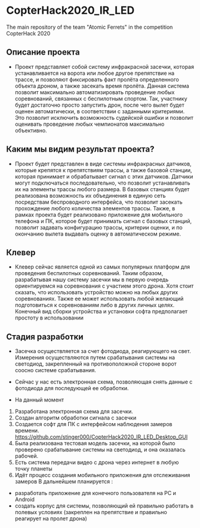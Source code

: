 # CopterHack2020_IR_LED
The main repository of the team "Atomic Ferrets" in the competition CopterHack 2020

## Описание проекта

- Проект представляет собой систему инфракрасной засечки, которая устанавливается на ворота или любое другое препятствие на трассе, и позволяют фиксировать факт пролёта определенного объекта дроном, а также засекать время пролёта. Данная система позволит максимально автоматизировать проведение любых соревнований, связанных с беспилотным спортом. Так, участнику будет достаточно просто запустить дрон, после чего вылет будет оценен автоматически, в соответствии с заданными критериями. Это позволит исключить возможность судейской ошибки и позволит оценивать проведение любых чемпионатов максимально объективно.

## Каким мы видим результат проекта?

- Проект будет представлен в виде системы инфракрасных датчиков, которые крепятся к препятствиям трассы, а также базовой станции, которая принимает и обрабатывает сигнал с этих датчиков. Датчики могут подключаться последовательно, что позволит устанавливать их на элементы трассы любого размера. В базовых станциях будет реализована возможность их объединения в единую сеть посредствам беспроводного интерфейса, что позволит засекать прохождение любого количества элементов трассы. Также, в рамках проекта будет реализовано приложение для мобильного телефона и ПК, которое будет принимать сигнал с базовых станций, позволит задавать конфигурацию трассы, критерии оценки, и по окончанию вылета выдавать оценку в автоматическом режиме.

## Клевер

- Клевер сейчас является одной из самых популярных платформ для проведения беспилотных соревнований. Таким образом, разрабатывая нашу систему засечки мы в первую очередь ориентируемся на соревнования с участием этого дрона. Хотя стоит сказать, что использовать устройство можно на любых других соревнованиях. Также ее может использовать любой желающий подготовиться к соревнованиям либо в других личных целях. Конечный вид сборки устройства и установки софта предполагает простоту в использовании

## Стадия разработки

- Засечка осуществляется за счет фотодиода, реагирующего на свет. Измерения осуществляются путем срабатывания системы на светодиод, закрепленный на противоположной стороне ворот соосно системе срабатывания. 
- Сейчас у нас есть электронная схема, позволяющая снять данные с фотодиода для последующей ее обработки. 

 - На данный момент 
1) Разработана электронная схема для засечки. 
2) Создан алгоритм обработки сигнала с засечки
3) Создается софт для ПК с интерфейсом наблюдения замеров времени. https://github.com/stinger000/CopterHack2020_IR_LED_Desktop_GUI
4) Была реализована тестовая модель засечки, на которой было проверено срабатывание системы на светодиод, и она оказалась рабочей. 
5) Есть система передачи видео с дрона через интернет в любую точку планеты
6) Идёт процесс создания мобильного приложения для отслеживания замеров
 В дальнейшем планируется : 
 - разработать приложение для конечного пользователя на PC и Android
 - создать корпус для системы, позволяющий ей правильно работать в полевых условиях (закреплен на препятствие и правильно реагирует на пролет дрона) 
